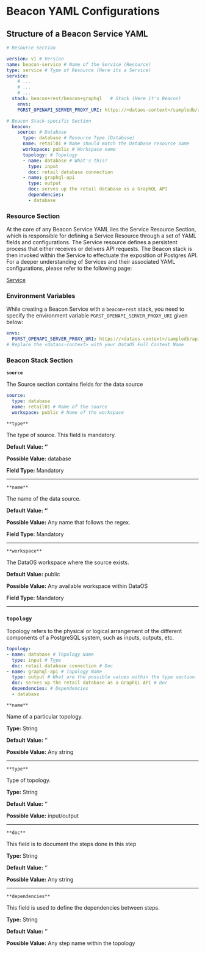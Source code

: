 # Beacon YAML Configurations

## Structure of a Beacon Service YAML

```yaml
# Resource Section

version: v1 # Version
name: beacon-service # Name of the Service (Resource)
type: service # Type of Resource (Here its a Service)
service:
	# ...
	# ...
	# ... 
  stack: beacon+rest/beacon+graphql   # Stack (Here it's Beacon)
	envs:
    PGRST_OPENAPI_SERVER_PROXY_URI: https://<dataos-context>/sampledb/api/v2

# Beacon Stack-specific Section
  beacon:
    source: # Database
      type: database # Resource Type (Database)
      name: retail01 # Name should match the Database resource name
      workspace: public # Workspace name
	  topology: # Topology
	  - name: database # What's this?
	    type: input
	    doc: retail database connection
	  - name: graphql-api
	    type: output
	    doc: serves up the retail database as a GraphQL API
	    dependencies:
	    - database
```

### **Resource Section**

At the core of any Beacon Service YAML lies the Service Resource Section, which is responsible for defining a Service Resource through a set of YAML fields and configurations. The Service resource defines a persistent process that either receives or delivers API requests. The Beacon stack is then invoked within the Service to effectuate the exposition of Postgres API. For a deeper understanding of Services and their associated YAML configurations, please refer to the following page:

[Service](../../service.md)

### **Environment Variables**

While creating a Beacon Service with a `beacon+rest` stack, you need to specify the environment variable `PGRST_OPENAPI_SERVER_PROXY_URI` given below:

```yaml
envs:
  PGRST_OPENAPI_SERVER_PROXY_URI: https://<dataos-context>/sampledb/api/v2
# Replace the <dataos-context> with your DataOS Full Context Name
```

### **Beacon Stack Section**

**`source`**

The Source section contains fields for the data source

```yaml
source:
  type: database
  name: retail01 # Name of the source
  workspace: public # Name of the workspace
```

`**type**`

The type of source. This field is mandatory.

**Default Value: ‘’**

**Possible Value:** database

**Field Type:** Mandatory

---

`**name**`

The name of the data source.

**Default Value: ‘’**

**Possible Value:** Any name that follows the regex.

**Field Type:** Mandatory

---

`**workspace**`

The DataOS workspace where the source exists.

**Default Value:** public

**Possible Value:** Any available workspace within DataOS

**Field Type:** Mandatory

---

### `topology`

Topology refers to the physical or logical arrangement of the different components of a PostgreSQL system, such as inputs, outputs, etc.

```yaml
topology:
- name: database # Topology Name
  type: input # Type
  doc: retail database connection # Doc 
- name: graphql-api # Topology Name
  type: output # What are the possible values within the type section
  doc: serves up the retail database as a GraphQL API # Doc
  dependencies: # Dependencies
  - database
```

`**name**`

Name of a particular topology.

**Type:** String

**Default Value:** ‘’

**Possible Value:** Any string

---

`**type**`

Type of topology.

**Type:** String

**Default Value:** ‘’

**Possible Value:** input/output 

---

`**doc**`

This field is to document the steps done in this step

**Type:** String

**Default Value:** ‘’

**Possible Value:** Any string

---

`**dependencies**`

This field is used to define the dependencies between steps.

**Type:** String

**Default Value:** ‘’

**Possible Value:** Any step name within the topology